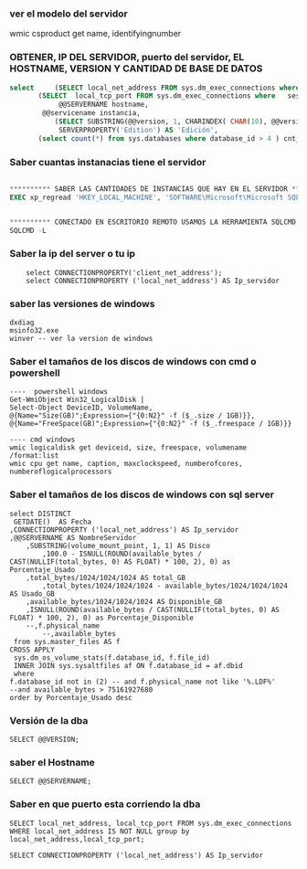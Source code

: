 
### ver el modelo del servidor 
wmic csproduct get name, identifyingnumber

### OBTENER, IP DEL SERVIDOR, puerto del servidor, EL HOSTNAME, VERSION Y CANTIDAD DE BASE DE DATOS 
```sql
select     (SELECT local_net_address FROM sys.dm_exec_connections where   session_id = @@SPID  ) IP_SERVER,
	   (SELECT  local_tcp_port FROM sys.dm_exec_connections where   session_id = @@SPID  ) PORT_SERVER,
            @@SERVERNAME hostname,
	    @@servicename instancia,
           (SELECT SUBSTRING(@@version, 1, CHARINDEX( CHAR(10), @@version) - 1) ) version ,
            SERVERPROPERTY('Edition') AS 'Edición',
	   (select count(*) from sys.databases where database_id > 4 ) cnt_db


```

### Saber cuantas instanacias tiene el servidor 
```SQL

********** SABER LAS CANTIDADES DE INSTANCIAS QUE HAY EN EL SERVIDOR **********
EXEC xp_regread 'HKEY_LOCAL_MACHINE', 'SOFTWARE\Microsoft\Microsoft SQL Server', 'InstalledInstances'


********** CONECTADO EN ESCRITORIO REMOTO USAMOS LA HERRAMIENTA SQLCMD **********
SQLCMD -L

```



### Saber la ip del server o tu ip
```
	select CONNECTIONPROPERTY('client_net_address');
	select CONNECTIONPROPERTY ('local_net_address') AS Ip_servidor
```


### saber las versiones de windows  
```
dxdiag
msinfo32.exe
winver -- ver la version de windows
```

### Saber el tamaños de los discos de windows  con cmd o powershell
```
----  powershell windows  
Get-WmiObject Win32_LogicalDisk |
Select-Object DeviceID, VolumeName,
@{Name="Size(GB)";Expression={"{0:N2}" -f ($_.size / 1GB)}},
@{Name="FreeSpace(GB)";Expression={"{0:N2}" -f ($_.freespace / 1GB)}}

---- cmd windows  
wmic logicaldisk get deviceid, size, freespace, volumename /format:list
wmic cpu get name, caption, maxclockspeed, numberofcores, numberoflogicalprocessors
```

### Saber el tamaños de los discos de windows  con sql server
```
select DISTINCT  
 GETDATE()  AS Fecha
,CONNECTIONPROPERTY ('local_net_address') AS Ip_servidor
,@@SERVERNAME AS NombreServidor
    ,SUBSTRING(volume_mount_point, 1, 1) AS Disco
        ,100.0 - ISNULL(ROUND(available_bytes / CAST(NULLIF(total_bytes, 0) AS FLOAT) * 100, 2), 0) as Porcentaje_Usado
    ,total_bytes/1024/1024/1024 AS total_GB
        ,total_bytes/1024/1024/1024 - available_bytes/1024/1024/1024 AS Usado_GB
    ,available_bytes/1024/1024/1024 AS Disponible_GB
    ,ISNULL(ROUND(available_bytes / CAST(NULLIF(total_bytes, 0) AS FLOAT) * 100, 2), 0) as Porcentaje_Disponible
    --,f.physical_name
        --,available_bytes 
 from sys.master_files AS f
CROSS APPLY
 sys.dm_os_volume_stats(f.database_id, f.file_id)
 INNER JOIN sys.sysaltfiles af ON f.database_id = af.dbid
 where
f.database_id not in (2) -- and f.physical_name not like '%.LDF%'
--and available_bytes > 75161927680
order by Porcentaje_Usado desc
```



### Versión de la dba
    SELECT @@VERSION;

### saber el Hostname
    SELECT @@SERVERNAME;


### Saber en que puerto esta corriendo la dba
    SELECT local_net_address, local_tcp_port FROM sys.dm_exec_connections
    WHERE local_net_address IS NOT NULL group by local_net_address,local_tcp_port;

    SELECT CONNECTIONPROPERTY ('local_net_address') AS Ip_servidor


